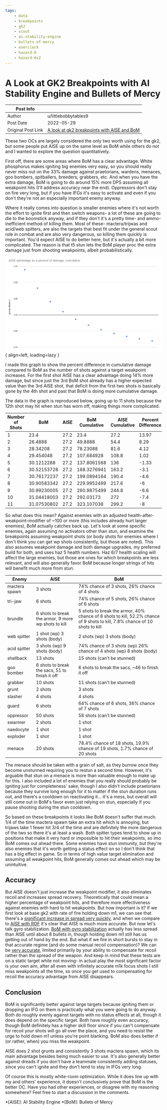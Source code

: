 ```yaml
---
tags:
    - data
    - breakpoints
    - gk2
    - scout
    - ai-stability-engine
    - bullets-of-mercy
    - overclock
    - hazard-6
    - hazard-6x2
---
```


# A Look at GK2 Breakpoints with AI Stability Engine and Bullets of Mercy

| Post Info          |                                                                                                                                                   |
|--------------------|---------------------------------------------------------------------------------------------------------------------------------------------------|
| Author             | u/littlebobbytables9                                                                                                                              |
| Post Date          | 2022-05-29                                                                                                                                        |
| Original Post Link | [A look at gk2 breakpoints with AISE and BoM](https://www.reddit.com/r/technicaldrg/comments/uzy9ua/a_look_at_gk2_breakpoints_with_aise_and_bom/) |

These two OCs are largely considered the only two worth using for the gk2, but some people put AISE
up on the same level as BoM while others do not and I wanted to explore the question quantitatively.

First off, there are some areas where BoM has a clear advantage. White phosphorus makes igniting big
enemies very easy, so you should really never miss out on the 33% damage against praetorians,
wardens, menaces, goo bombers, spitballers, breeders, grabbers, etc. And when you have the extra
damage, BoM is going to do around 15% more DPS assuming all weakpoint hits (I'll address accuracy
near the end). Oppressors don't stay on fire very long, but if you have IFGs it's easy to activate
and even if you don't they're not an especially important enemy anyway.

Where it really comes into question is smaller enemies where it's not worth the effort to ignite
first and then switch weapons- a lot of these are going to die to the boomstick anyway, and if they
don't it's a pretty time- and ammo-inefficient method of killing them. Most of these-
mactera/trijwas and acid/web spitters, are also the targets that best fit under the general scout
role in combat and are also very dangerous, so killing them quickly is important. You'd expect AISE
to do better here, but it's actually a bit more complicated. The reason is that t5 stun lets the BoM
player proc the extra damage just from shooting weakpoints, albeit probabilistically.

![AISE Advantage as a Percent of Damage, Cumulative](./gk2-bp-aise-vs-bom/evXDEbH.png){ align=left, loading=lazy }

I made this graph to show the percent difference in cumulative damage compared to BoM as the number
of shots against a target weakpoint increases. For the first shot AISE has a clear advantage doing
14% more damage, but since just the 3rd BoM shot already has a higher expected value than the 3rd
AISE shot, that deficit from the first two shots is basically gone by the 4th shot and past that BoM
is doing more cumulative damage.

The data in the graph is reproduced below, going up to 11 shots because the 12th shot may hit when
stun has worn off, making things more complicated.

| Number of Shots | BoM         | AISE | BoM Cumulative | AISE Cumulative | Percent Difference |
|-----------------|-------------|------|----------------|-----------------|--------------------|
| 1               | 23.4        | 27.2 | 23.4           | 27.2            | 13.97              |
| 2               | 26.4888     | 27.2 | 49.8888        | 54.4            | 8.29               |
| 3               | 28.34208    | 27.2 | 78.23088       | 81.6            | 4.12               |
| 4               | 29.454048   | 27.2 | 107.684928     | 108.8           | 1.02               |
| 5               | 30.1212288  | 27.2 | 137.8061568    | 136             | -1.33              |
| 6               | 30.52153728 | 27.2 | 168.3276941    | 163.2           | -3.1               |
| 7               | 30.76172237 | 27.2 | 199.0894164    | 190.4           | -4.6               |
| 8               | 30.90583342 | 27.2 | 229.9952499    | 217.6           | -6                 |
| 9               | 30.99230005 | 27.2 | 260.9875499    | 244.8           | -6.6               |
| 10              | 31.04418003 | 27.2 | 292.03173      | 272             | -7.4               |
| 11              | 31.07530802 | 27.2 | 323.107038     | 299.2           | -8                 |

So what does this mean? Against enemies with an adjusted health-after-weakpoint-modifier of ~100 or
more (this includes already hurt larger enemies), BoM actually catches back up. Let's look at some
specific enemies, again assuming no activators other than stun, and examine the breakpoints assuming
weakpoint shots (or body shots for enemies where I don't think you can get wp shots consistently,
but those are noted). This also assumes weakpoint damage and both damage upgrades, my preferred
build for both, and uses haz 5 health numbers. Haz 6/7 health scaling will affect the large enemies,
but those are ones for which breakpoints are less relevant, and will also generally favor BoM
because longer strings of hits will benefit much more from stun.

| Enemy         | AISE                                                | BoM                                                                                                                         |
|---------------|-----------------------------------------------------|-----------------------------------------------------------------------------------------------------------------------------|
| mactera spawn | 3 shots                                             | 74% chance of 3 shots, 26% chance of 4 shots                                                                                |
| tri-jaw       | 6 shots                                             | 74% chance of 5 shots, 26% chance of 6 shots                                                                                |
| brundle       | 6 shots to break the armor, 9 more wp shots to kill | 5 shots to break the armor, 40% chance of 8 shots to kill, 52.2% chance of 9 shots to kill, 7.8% chance of 10 shots to kill |
| web spitter   | 1 shot (wp) 3 shots (body)                          | 2 shots (wp) 3 shots (body)                                                                                                 |
| acid spitter  | 3 shots (wp) 9 shots (body)                         | 74% chance of 3 shots (wp) 26% chance of 4 shots (wp) 8 shots (body)                                                        |
| shellback     | 13 shots                                            | 15 shots (can't be stunned)                                                                                                 |
| goo bomber    | 6 shots to break the sacs, 51 to finish it off      | 6 shots to break the sacs, ~46 to finish it off                                                                             |
| grabber       | 10 shots                                            | 11 shots (can't be stunned)                                                                                                 |
| grunt         | 2 shots                                             | 3 shots                                                                                                                     |
| slasher       | 4 shots                                             | 4 shots                                                                                                                     |
| guard         | 6 shots                                             | 64% chance of 6 shots, 36% chance of 7 shots                                                                                |
| oppressor     | 50 shots                                            | 58 shots (can't be stunned)                                                                                                 |
| swarmer       | 2 shots                                             | 1 shot                                                                                                                      |
| naedocyte     | 1 shot                                              | 1 shot                                                                                                                      |
| exploder      | 1 shot                                              | 1 shot                                                                                                                      |
| menace        | 20 shots                                            | 78.4% chance of 18 shots, 19.9% chance of 19 shots, 1.7% chance of 20 shots                                                 |

The menace should be taken with a grain of salt, as they burrow once they become unstunned requiring
you to restun a second time. However, it's arguable that stun on a menace is more than valuable
enough to make up for this. I also included a lot of enemies that you really should probably be
igniting just for completeness' sake, though I also didn't include praetorians because they survive
long enough for it to matter if the stun duration runs out, and there's a cooldown on reactivating
it... it's a mess, but overall will still come out in BoM's favor even just relying on stun,
especially if you pause shooting during the stun cooldown.

So based on these breakpoints it looks like BoM doesn't suffer that much. 1/4 of the time mactera
spawn take an extra hit which is annoying, but trijaws take 1 fewer hit 3/4 of the time and are
definitely the more dangerous of the two so there it's at least a wash. Both spitter types tend to
show up in positions that make it very hard or impossible to hit their weakpoints, so imo BoM comes
out ahead there. Some enemies have stun immunity, but they're also enemies that it's worth getting a
status effect on so I don't think that has a big effect in game. So in terms of high value target
elimination and assuming all weakpoint hits, BoM generally comes out ahead which may be unintuitive.

## Accuracy

But AISE doesn't just increase the weakpoint modifier, it also eliminates recoil and increases
spread recovery. Theoretically that could mean a higher percentage of weakpoint hits, and therefore
more effectiveness against enemies with hard to hit weakpoints. But how important is it? If we first
look at base gk2 with rate of fire holding down m1, we can see that there's a [significant increase
in spread very quickly](https://www.youtube.com/watch?v=2Rr34Iel7AU), and when we compare to [AISE
with ROF](https://www.youtube.com/watch?v=hmnoYDq7qdw) it's clear that AISE is much more accurate.
But now let's talk gyro stabilization. [BoM with gyro
stabilization](https://www.youtube.com/watch?v=pGuvZ_HMaGI) actually has less spread than AISE until
about 8 bullets in, though holding down m1 still has us getting out of hand by the end. But what if
we fire in short bursts to stay in that accurate regime (and do some manual recoil compensation)? We
can be [very accurate](https://www.youtube.com/watch?v=kdGlgZIC3mI&feature=youtu.be), limited
primarily by your ability to compensate for recoil rather than the spread of the weapon. And keep in
mind that these tests are on a static target while not moving- in actual play the most significant
factor is your own aim, after all even with infinitely accurate m1k focus shots I still miss
weakpoints all the time, so once you get used to compensating for recoil the accuracy advantage from
AISE disappears.

## Conclusion

BoM is significantly better against large targets because igniting them or dropping an IFG on them
is practically what you were going to do anyway. Both do roughly evenly against targets with no
status effects at all, though it does depend on the specific target. Both have roughly even
accuracy, though BoM definitely has a higher skill floor since if you can't compensate for recoil
your shots will go all over the place, and you need to resist the urge to hold down m1 unless you're
point blanking. BoM also does better if (or rather, when) you miss the weakpoint.

AISE does 2 shot grunts and consistently 3 shots mactera spawn, which its main advantage besides
being much easier to use. It's also generally better against dreads if you don't have a teammate
consistently adding statuses, since you can't ignite and they don't tend to stay in IFGs very long.

Of course this is mostly white-room optimization. While it does line up with my and others'
experience, it doesn't conclusively prove that BoM is the better OC. Have you had other experiences,
or disagree with my reasoning somewhere? Feel free to start a discussion in the comments.

*[AISE]: AI Stability Engine
*[BoM]: Bullets of Mercy
